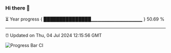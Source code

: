 ### Hi there 👋

⏳ Year progress { ███████████████▁▁▁▁▁▁▁▁▁▁▁▁▁▁▁ } 50.69 %

---

⏰ Updated on Thu, 04 Jul 2024 12:15:56 GMT

![Progress Bar CI](https://github.com/Shyam-Makwana/GitHub-Actions-Demo/workflows/Progress%20Bar%20CI/badge.svg)
